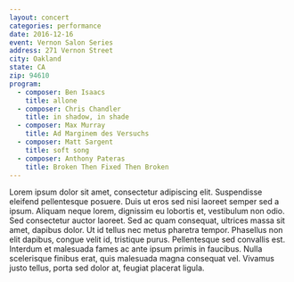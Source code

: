 ```yaml
---
layout: concert
categories: performance
date: 2016-12-16
event: Vernon Salon Series
address: 271 Vernon Street
city: Oakland
state: CA
zip: 94610
program:
  - composer: Ben Isaacs
    title: allone
  - composer: Chris Chandler
    title: in shadow, in shade
  - composer: Max Murray
    title: Ad Marginem des Versuchs
  - composer: Matt Sargent
    title: soft song
  - composer: Anthony Pateras
    title: Broken Then Fixed Then Broken
---
```


Lorem ipsum dolor sit amet, consectetur adipiscing elit. Suspendisse eleifend pellentesque posuere. Duis ut eros sed nisi laoreet semper sed a ipsum. Aliquam neque lorem, dignissim eu lobortis et, vestibulum non odio. Sed consectetur auctor laoreet. Sed ac quam consequat, ultrices massa sit amet, dapibus dolor. Ut id tellus nec metus pharetra tempor. Phasellus non elit dapibus, congue velit id, tristique purus. Pellentesque sed convallis est. Interdum et malesuada fames ac ante ipsum primis in faucibus. Nulla scelerisque finibus erat, quis malesuada magna consequat vel. Vivamus justo tellus, porta sed dolor at, feugiat placerat ligula.
